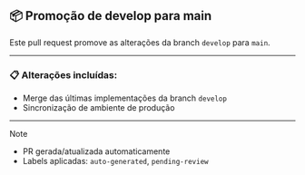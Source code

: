 ## 📦 Promoção de develop para main

Este pull request promove as alterações da branch `develop` para `main`.

---

### 📋 Alterações incluídas:

- Merge das últimas implementações da branch `develop`
- Sincronização de ambiente de produção

---

> [!NOTE]
> - PR gerada/atualizada automaticamente
> - Labels aplicadas: `auto-generated`, `pending-review`
